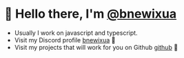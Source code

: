 # 👋 Hello there, I'm [@bnewixua](https://github.com/bnewixua)
- Usually I work on javascript and typescript.
- Visit my Discord profile [bnewixua](https://discord.com/users/848627773059891220) 👀
- Visit my projects that will work for you on Github [github](https://github.com/bnewixua) 🤩
